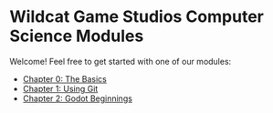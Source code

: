 # Wildcat Game Studios Computer Science Modules

Welcome! Feel free to get started with one of our modules:

- [Chapter 0: The Basics](./chapter_0.md)
- [Chapter 1: Using Git](./chapter_1.md)
- [Chapter 2: Godot Beginnings](./chapter_2.md)

